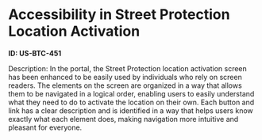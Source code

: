 # Accessibility in Street Protection Location Activation

**ID: US-BTC-451**

Description: In the portal, the Street Protection location activation screen has been enhanced to be easily used by individuals who rely on screen readers. The elements on the screen are organized in a way that allows them to be navigated in a logical order, enabling users to easily understand what they need to do to activate the location on their own. Each button and link has a clear description and is identified in a way that helps users know exactly what each element does, making navigation more intuitive and pleasant for everyone.